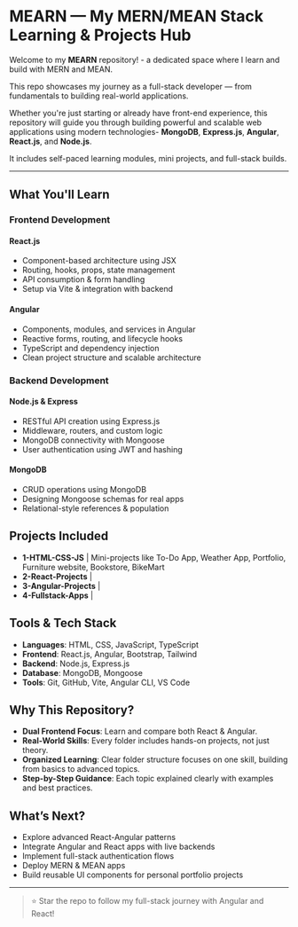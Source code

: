 # MEARN — My MERN/MEAN Stack Learning & Projects Hub

Welcome to my **MEARN** repository! - a dedicated space where I learn and build with MERN and MEAN.

This repo showcases my journey as a full-stack developer — from fundamentals to building real-world applications. 

Whether you're just starting or already have front-end experience, this repository will guide you through building powerful and scalable web applications using modern technologies-
**MongoDB**, **Express.js**, **Angular**, **React.js**, and **Node.js**.

It includes self-paced learning modules, mini projects, and full-stack builds.

---

## What You'll Learn

### Frontend Development

#### React.js
- Component-based architecture using JSX
- Routing, hooks, props, state management
- API consumption & form handling
- Setup via Vite & integration with backend

#### Angular
- Components, modules, and services in Angular
- Reactive forms, routing, and lifecycle hooks
- TypeScript and dependency injection
- Clean project structure and scalable architecture


### Backend Development

#### Node.js & Express
- RESTful API creation using Express.js
- Middleware, routers, and custom logic
- MongoDB connectivity with Mongoose
- User authentication using JWT and hashing

#### MongoDB
- CRUD operations using MongoDB
- Designing Mongoose schemas for real apps
- Relational-style references & population


## Projects Included

- **1-HTML-CSS-JS**      | Mini-projects like To-Do App, Weather App, Portfolio, Furniture website, Bookstore, BikeMart 
- **2-React-Projects**   |
- **3-Angular-Projects** | 
- **4-Fullstack-Apps**   |


## Tools & Tech Stack

- **Languages**: HTML, CSS, JavaScript, TypeScript
- **Frontend**: React.js, Angular, Bootstrap, Tailwind
- **Backend**: Node.js, Express.js
- **Database**: MongoDB, Mongoose
- **Tools**: Git, GitHub, Vite, Angular CLI, VS Code


## Why This Repository?

- **Dual Frontend Focus**: Learn and compare both React & Angular.
- **Real-World Skills**: Every folder includes hands-on projects, not just theory.
- **Organized Learning**: Clear folder structure focuses on one skill, building from basics to advanced topics.
- **Step-by-Step Guidance**: Each topic explained clearly with examples and best practices.


## What’s Next?
- Explore advanced React-Angular patterns
- Integrate Angular and React apps with live backends
- Implement full-stack authentication flows
- Deploy MERN & MEAN apps 
- Build reusable UI components for personal portfolio projects

---

> ⭐ Star the repo to follow my full-stack journey with Angular and React!
